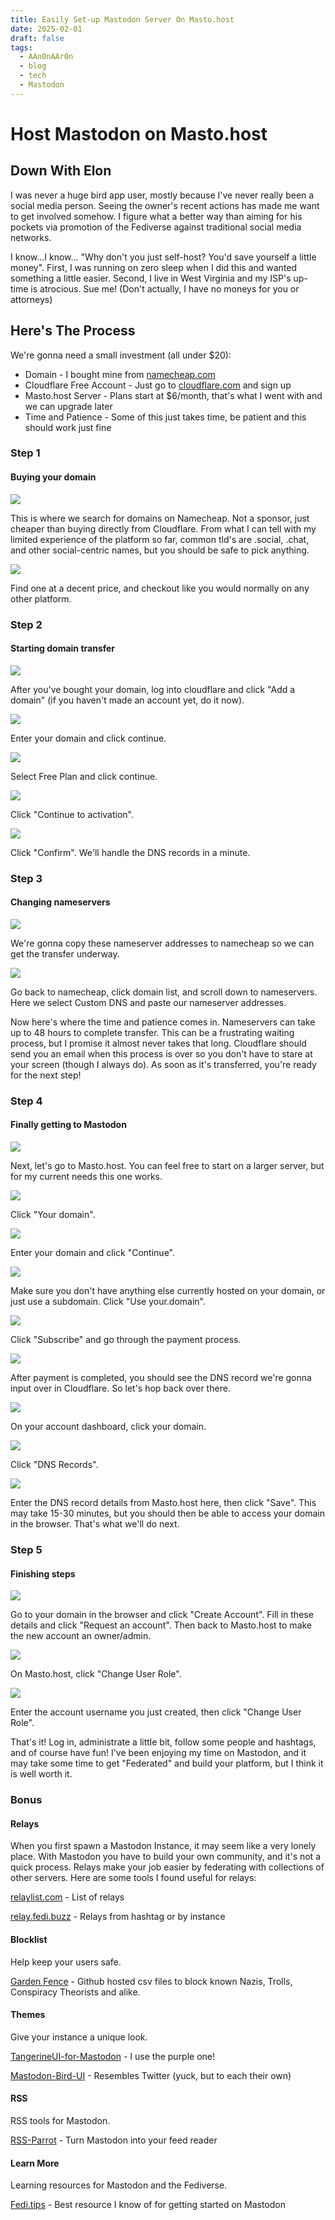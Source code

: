 ```yaml
---
title: Easily Set-up Mastodon Server On Masto.host
date: 2025-02-01
draft: false
tags:
  - AAn0nAAr0n
  - blog
  - tech
  - Mastodon
---
```

# Host Mastodon on Masto.host

## Down With Elon

I was never a huge bird app user, mostly because I've never really been a social media person. Seeing the owner's recent actions has made me want to get involved somehow. I figure what a better way than aiming for his pockets via promotion of the Fediverse against traditional social media networks.

I know...I know... "Why don't you just self-host? You'd save yourself a little money". First, I was running on zero sleep when I did this and wanted something a little easier. Second, I live in West Virginia and my ISP's up-time is atrocious. Sue me! (Don't actually, I have no moneys for you or attorneys)

## Here's The Process

We're gonna need a small investment (all under $20):

- Domain - I bought mine from [namecheap.com](https://namecheap.com)
- Cloudflare Free Account - Just go to [cloudflare.com](https://cloudflare.com) and sign up
- Masto.host Server - Plans start at $6/month, that's what I went with and we can upgrade later
- Time and Patience - Some of this just takes time, be patient and this should work just fine

### Step 1
#### Buying your domain

![](https://i.ibb.co/sdPTJPB1/namecheap.png)

This is where we search for domains on Namecheap. Not a sponsor, just cheaper than buying directly from Cloudflare. 
From what I can tell with my limited experience of the platform so far, common tld's are .social, .chat, and other social-centric names, but you should be safe to pick anything.

![](https://i.ibb.co/7tNTxpGp/namecheap-select.png)

Find one at a decent price, and checkout like you would normally on any other platform.

### Step 2
#### Starting domain transfer

![](https://i.ibb.co/bjhBr9wm/cloudflare-main.png)

After you've bought your domain, log into cloudflare and click "Add a domain" (if you haven't made an account yet, do it now).

![](https://i.ibb.co/46vfMbC/cloudflare-adddomain.png)

Enter your domain and click continue.

![](https://i.ibb.co/rRJdGfTx/cloudflare-plan.png)

Select Free Plan and click continue.

![](https://i.ibb.co/Mkw2342Z/cloudflare-activation.png)

Click "Continue to activation".

![](https://i.ibb.co/ccsmKZPR/cloudflare-confirm.png)

Click "Confirm". We'll handle the DNS records in a minute.

### Step 3
#### Changing nameservers

![](https://i.ibb.co/G3PwTQ6D/cloudflare-nameservers.png)

We're gonna copy these nameserver addresses to namecheap so we can get the transfer underway.

![](https://i.ibb.co/fWjP1rg/namecheap-transfer.png)

Go back to namecheap, click domain list, and scroll down to nameservers. Here we select Custom DNS and paste our nameserver addresses.

Now here's where the time and patience comes in. Nameservers can take up to 48 hours to complete transfer. This can be a frustrating waiting process, but I promise it almost never takes that long. Cloudflare should send you an email when this process is over so you don't have to stare at your screen (though I always do). As soon as it's transferred, you're ready for the next step! 

### Step 4
#### Finally getting to Mastodon

![](https://i.ibb.co/0VRZ5QJ8/mastohost-start.png)

Next, let's go to Masto.host. You can feel free to start on a larger server, but for my current needs this one works.

![](https://i.ibb.co/tTWrQFTN/mastohost-domain.png)

Click "Your domain".

![](https://i.ibb.co/Lh9zCnVF/mastohost-input.png)

Enter your domain and click "Continue".

![](https://i.ibb.co/Cyg1RRn/mastohost-notice.png)

Make sure you don't have anything else currently hosted on your domain, or just use a subdomain. Click "Use your.domain".

![](https://i.ibb.co/Ld0cW15K/mastohost-subscribe.png)

Click "Subscribe" and go through the payment process.

![](https://i.ibb.co/r2vC68rK/mastohost-dns.png)

After payment is completed, you should see the DNS record we're gonna input over in Cloudflare. So let's hop back over there.

![](https://i.ibb.co/x8BddYGk/cloudflare-finalsteps.png)

On your account dashboard, click your domain.

![](https://i.ibb.co/3mhC7Zx2/cloudflare-dns.png)

Click "DNS Records".

![](https://i.ibb.co/23gDsm1z/cloudflare-dnsman.png)

Enter the DNS record details from Masto.host here, then click "Save". This may take 15-30 minutes, but you should then be able to access your domain in the browser. That's what we'll do next.

### Step 5
#### Finishing steps

![](https://i.ibb.co/9mzdHzHR/masto-accountcreation.png)

Go to your domain in the browser and click "Create Account". Fill in these details and click "Request an account". Then back to Masto.host to make the new account an owner/admin.

![](https://i.ibb.co/p61wXsv7/mastohost-portal.png)

On Masto.host, click "Change User Role".

![](https://i.ibb.co/cS2LF5wC/mastohost-admin.png)

Enter the account username you just created, then click "Change User Role". 

That's it! Log in, administrate a little bit, follow some people and hashtags, and of course have fun! I've been enjoying my time on Mastodon, and it may take some time to get "Federated" and build your platform, but I think it is well worth it.

### Bonus

#### Relays

When you first spawn a Mastodon Instance, it may seem like a very lonely place. With Mastodon you have to build your own community, and it's not a quick process. Relays make your job easier by federating with collections of other servers. Here are some tools I found useful for relays:

[relaylist.com](https://relaylist.com/) - List of relays

[relay.fedi.buzz](https://relay.fedi.buzz/) - Relays from hashtag or by instance

#### Blocklist

Help keep your users safe.

[Garden Fence](https://github.com/gardenfence/blocklist) - Github hosted csv files to block known Nazis, Trolls, Conspiracy Theorists and alike.

#### Themes

Give your instance a unique look.

[TangerineUI-for-Mastodon](https://github.com/nileane/TangerineUI-for-Mastodon) - I use the purple one!

[Mastodon-Bird-UI](https://github.com/ronilaukkarinen/mastodon-bird-ui) - Resembles Twitter (yuck, but to each their own)

#### RSS

RSS tools for Mastodon.

[RSS-Parrot](https://rss-parrot.net/) - Turn Mastodon into your feed reader

#### Learn More

Learning resources for Mastodon and the Fediverse.

[Fedi.tips](https://fedi.tips/) - Best resource I know of for getting started on Mastodon




